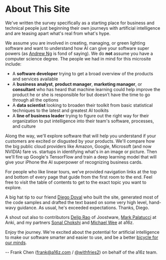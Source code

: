 # About This Site

We've written the survey specifically as a starting place for business and technical people just beginning their own journeys with artificial intelligence and are teasing apart what's real from what's hype.

We assume you are involved in creating, managing, or green lighting software and want to understand how AI can give your software super powers (as [Andrew Ng](http://andrewng.org) is fond of saying). We do **not** assume you have a computer science degree. The people we had in mind for this microsite include:
* A **software developer** trying to get a broad overview of the products and services available
* A **business analyst**, **product manager**, **marketing manager**, or **consultant** who has heard that machine learning could help improve the product he or she is responsible for but doesn’t have the time to go through all the options
* A **data scientist** looking to broaden their toolkit from basic statistical techniques to the latest and greatest AI toolkits
* A **line of business leader** trying to figure out the right way for their organization to put intelligence into their team's software, processes, and culture

Along the way, we'll explore software that will help you understand if your customers are excited or disgusted by your products. We'll compare how the big public cloud providers like Amazon, Google, Microsoft (and now NVIDIA) fare vs. startups in identifying what's in an image or picture. Then we'll fire up Google's TensorFlow and train a deep learning model that will give your iPhone the AI superpower of recognizing business cards.

For people who like linear tours, we've provided navigation links at the top and bottom of every page that guide from the first room to the end. Feel free to visit the table of contents to get to the exact topic you want to explore.

A big hat tip to our friend [Diego Doval](https://twitter.com/diegodoval?lang=en) who built the site, generated most of the code samples and drafted the text based on some very high level, hand-wavy guidance. As usual, he's exceeded expectations. Thanks, Diego.

A shout out also to contributors [Delip Rao](https://twitter.com/deliprao?lang=en) of Joostware, [Mark Palatucci](https://twitter.com/markpalatucci?lang=en) at Anki, and my partners [Sonal Chokshi](https://twitter.com/smc90?lang=en) and [Michael Wee](https://twitter.com/theweester?lang=en) at a16z.

Enjoy the journey. We're excited about the potential for artificial intelligence to make our software smarter and easier to use, and be a better [bicycle for our minds](https://youtu.be/ob_GX50Za6c?t=24).

--
Frank Chen (frank@a16z.com / [@withfries2](https://twitter.com/withfries2)) on behalf of the a16z team.
<!-- Eyes up, Guardian. -->
